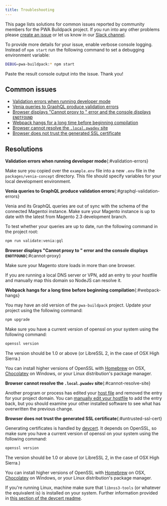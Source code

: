 ```yaml
---
title: Troubleshooting
---
```


This page lists solutions for common issues reported by community members for the PWA Buildpack project.
If you run into any other problems please [create an issue] or let us know in our [Slack channel].

To provide more details for your issue, enable verbose console logging.
Instead of `npm start` run the following command to set a debugging environment variable:

``` sh
DEBUG=pwa-buildpack:* npm start
```

Paste the result console output into the issue. Thank you!

## Common issues

* [Validation errors when running developer mode](#validation-errors)
* [Venia queries to GraphQL produce validation errors](#graphql-validation-errors)
* [Browser displays "Cannot proxy to " error and the console displays `ENOTFOUND`](#cannot-proxy)
* [Webpack hangs for a long time before beginning compilation](#webpack-hangs)
* [Browser cannot resolve the `.local.pwadev` site](#cannot-resolve-site)
* [Browser does not trust the generated SSL certificate](#untrusted-ssl-cert)

## Resolutions

**Validation errors when running developer mode**{:#validation-errors}

Make sure you copied over the `example.env` file into a new `.env` file in the `packages/venia-concept` directory.
This file should specify variables for your local development environment.

**Venia queries to GraphQL produce validation errors**{:#graphql-validation-errors}

Venia and its GraphQL queries are out of sync with the schema of the connected Magentoi instance.
Make sure your Magento instance is up to date with the latest from Magento 2.3 development branch.

To test whether your queries are up to date, run the following command in the project root:

``` sh
npm run validate:venia:gql
```

**Browser displays "Cannot proxy to " error and the console displays `ENOTFOUND`**{:#cannot-proxy}

Make sure your Magento store loads in more than one browser.

If you are running a local DNS server or VPN, add an entry to your hostfile and manually map this domain so NodeJS can resolve it.

**Webpack hangs for a long time before beginning compilation**{:#webpack-hangs}

You may have an old version of the `pwa-buildpack` project.
Update your project using the following command:

``` sh
npm upgrade
```

Make sure you have a current version of openssl on your system using the following command:

``` sh
openssl version
```

The version should be 1.0 or above (or LibreSSL 2, in the case of OSX High Sierra.)

You can install higher versions of OpenSSL with [Homebrew] on OSX, [Chocolatey] on Windows, or your Linux distribution's package manager.

**Browser cannot resolve the `.local.pwadev` site**{:#cannot-resolve-site}

Another program or process has edited your [host file] and removed the entry for your project domain. You can [manually edit your hostfile] to add the entry back, but you should examine your other installed software to see what has overwritten the previous change.

**Browser does not trust the generated SSL certificate**{:#untrusted-ssl-cert}

Generating certificates is handled by [devcert]. It depends on OpenSSL, so make sure you have a current version of openssl on your system using the following command:

``` sh
openssl version
```

The version should be 1.0 or above (or LibreSSL 2, in the case of OSX High Sierra.)

You can install higher versions of OpenSSL with [Homebrew] on OSX, [Chocolatey] on Windows, or your Linux distribution's package manager.

If you're running Linux, machine make sure that `libnss3-tools` (or whatever the equivalent is) is installed on your system. Further information provided in [this section of the devcert readme].

[create an issue]: https://github.com/magento-research/pwa-buildpack/issues
[Slack channel]: https://magentocommeng.slack.com/messages/C71HNKYS2/team/UAFV915FB/
[host file]: https://en.wikipedia.org/wiki/Hosts_(file)
[manually edit your hostfile]: https://support.rackspace.com/how-to/modify-your-hosts-file/
[Homebrew]: https://brew.sh/
[Chocolatey]: https://chocolatey.org/
[devcert]: https://github.com/davewasmer/devcert
[this section of the devcert readme]: https://github.com/davewasmer/devcert#skipcertutil

